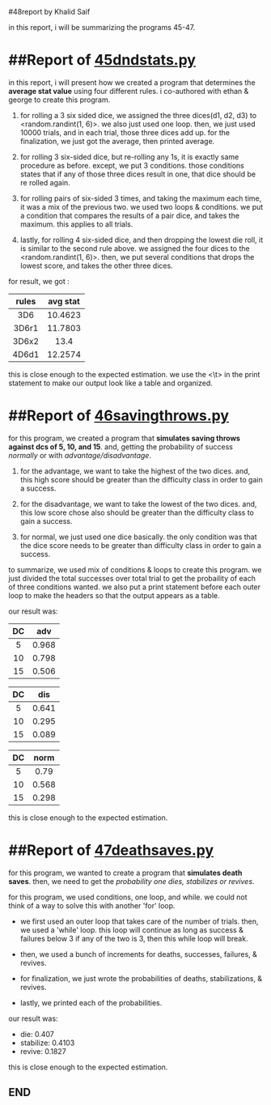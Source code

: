 #48report by Khalid Saif


in this report, i will be summarizing the programs 45-47.

##Report of [45dndstats.py](https://github.com/Khalidsaif11/mcb185_homework/blob/63efdad4f42013ea90d26c06c16cbe88a3221e27/45dndstats.py)
====================================================

in this report, i will present how we created a program that determines the **average stat value** using four different rules. i co-authored with ethan & george to create this program.


1. for rolling a 3 six sided dice, we assigned the three dices(d1, d2, d3) to <random.randint(1, 6)>. we also just used one loop. then, we just used 10000 trials, and in each trial, those three dices add up. for the finalization, we just got the average, then printed average.

2. for rolling 3 six-sided dice, but re-rolling any 1s, it is exactly same procedure as before. except, we put 3 <if> conditions. those conditions states that if any of those three dices result in one, that dice should be re rolled again.

3. for rolling pairs of six-sided 3 times, and taking the maximum each time, it was a mix of the previous two. we used two loops & conditions. we put a condition that compares the results of a pair dice, and takes the maximum. this applies to all trials.

4. lastly, for rolling 4 six-sided dice, and then dropping the lowest die roll, it is similar to the second rule above. we assigned the four dices to the <random.randint(1, 6)>. then, we put several conditions that drops the lowest score, and takes the other three dices. 


for result, we got :

| rules   | avg stat |
| :-----: | :------: |
| 3D6     | 10.4623  |
| 3D6r1   | 11.7803  |
| 3D6x2   | 13.4     |
| 4D6d1   | 12.2574  |

this is close enough to the expected estimation. we use the <\t> in the print statement to make our output look like a table and organized.



##Report of [46savingthrows.py](https://github.com/Khalidsaif11/mcb185_homework/blob/63efdad4f42013ea90d26c06c16cbe88a3221e27/46savingthrows.py)
==================================================

for this program, we created a program that **simulates saving throws against dcs of 5, 10, and 15**. and, getting the probability of success *normally* or with *advantage/disadvantage*.


1. for the advantage, we want to take the highest of the two dices. and, this high score should be greater than the difficulty class in order to gain a success.

2. for the disadvantage, we want to take the lowest of the two dices. and, this low score chose also should be greater than the difficulty class to gain a success.

3. for normal, we just used one dice basically. the only condition was that the dice score needs to be greater than difficulty class in order to gain a success.


to summarize, we used mix of conditions & loops to create this program. we just divided the total successes over total trial to get the probaility of each of three conditions wanted. we also put a print statement before each outer loop to make the headers so that the output appears as a table.


our result was:

| DC     | adv    |
| :----: | :----: |
| 5      | 0.968  |
| 10     | 0.798  |
| 15     | 0.506  |


| DC     | dis    |
| :----: | :----: |
| 5      | 0.641  |
| 10     | 0.295  |
| 15     | 0.089  |


| DC     | norm   |
| :----: | :----: |
| 5      | 0.79   |
| 10     | 0.568  |
| 15     | 0.298  |

this is close enough to the expected estimation.


##Report of [47deathsaves.py](https://github.com/Khalidsaif11/mcb185_homework/blob/63efdad4f42013ea90d26c06c16cbe88a3221e27/47deathsaves.py)
==================================================

for this program, we wanted to create a program that **simulates death saves**. then, we need to get the *probability one dies, stabilizes or revives*.

for this program, we used conditions, one loop, and while. we could not think of a way to solve this with another 'for' loop.


- we first used an outer loop that takes care of the number of trials. then, we used a 'while' loop. this loop will continue as long as success & failures below 3 if any of the two is 3, then this while loop will break. 

- then, we used a bunch of increments for deaths, successes, failures, & revives.

- for finalization, we just wrote the probabilities of deaths, stabilizations, & revives.

- lastly, we printed each of the probabilities.


our result was:

+ die:       0.407
+ stabilize: 0.4103
+ revive:    0.1827

this is close enough to the expected estimation.

**END**
------------------------------------------------------